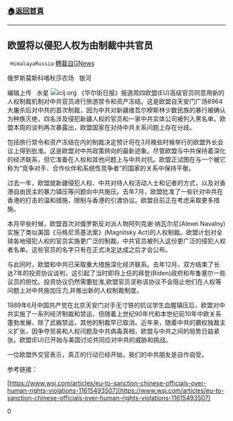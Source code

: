 ###  [:house:返回首頁](https://github.com/ourhimalayas/txt)
---

## 欧盟将以侵犯人权为由制裁中共官员
` HimalayaRussia` [轉載自GNews](https://gnews.org/zh-hans/971051/)

俄罗斯莫斯科喀秋莎农场   银河

编辑上传   水星
![]()![](https://gnews.org/wp-content/uploads/2021/03/EU-6.jpg)icij.org
《华尔街日报》报道周四欧盟(EU)高级官员同意用新的人权制裁机制对中共官员进行旅游禁令和资产冻结。这是欧盟自天安门广场8964大屠杀后对中共的首次制裁，因为中共对新疆维吾尔穆斯林少数民族的暴行被确认为种族灭绝，四名涉及侵犯新疆人权的官员和一家中共实体公司被列入黑名单。欧盟本周的谈判再次暴露出，欧盟国家在对待中共关系问题上存在分歧。

包括旅行禁令和资产冻结在内的制裁决定预计将在3月晚些时候举行的欧盟外长会议上得到批准。这是欧盟对中共政策转向的最新迹象。尽管欧盟与中共保持着深化的经济联系，但它准备在人权和其他问题上与中共对抗。欧盟正试图在与一个被它称为“竞争对手、合作伙伴和系统性竞争者”的国家的关系中保持平衡。

过去一年，欧盟就新疆侵犯人权、中共对待人权活动人士和记者的方式，以及对香港自由民主的暴力镇压等问题向中共施压。去年7月，欧盟批准了一些针对中共在香港的打击的温和措施，限制与香港的引渡协议。欧盟目前正在考虑采取更多措施。

本月早些时候，欧盟首次对俄罗斯反对派人物阿列克谢·纳瓦尔尼(Alexei Navalny)实施了类似美国《马格尼茨基法案》(Magnitsky Act)的人权制裁。欧盟计划对全球各地侵犯人权的官员实施更广泛的制裁。中共官员被列入这份更广泛的侵犯人权者名单。这些官员的名字只有在正式决定达成之后才会公布。

与此同时，欧盟和中共已采取重大措施深化经济联系。去年12月，双方结束了长达7年的投资协议谈判，这引起了当时即将上任的拜登(Biden)政府和布鲁塞尔一些议员的担忧。投资协议仍然需要批准,欧盟官员坚称该协议不会阻止他们在人权等问题上对中共施加压力,并推出新的人权制裁制度。

1989年6月中国共产党在北京天安门对手无寸铁的抗议学生血腥镇压后，欧盟对中共实施了一系列经济制裁和禁运，但随着上世纪90年代和本世纪前10年中欧关系蓬勃发展，除了武器禁运，其他的制裁早已取消。近年来，随着中共的霸权独裁主义扩张，因争夺贸易和人权问题及中共病毒真相，欧盟与中共之间的局势日益紧张。欧盟(EU)已开始与美国讨论共同应对中共的威胁和挑战。

一位欧盟外交官表示，真正的行动已经开始，我们的中共朋友是自作自受。

参考链接：

[https://www.wsj.com/articles/eu-to-sanction-chinese-officials-over-human-rights-violations-11615493507](https://www.wsj.com/articles/eu-to-sanction-chinese-officials-over-human-rights-violations-11615493507)

0
